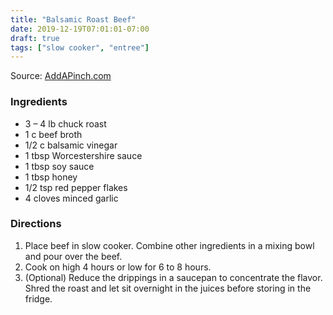 ```yaml
---
title: "Balsamic Roast Beef"
date: 2019-12-19T07:01:01-07:00
draft: true
tags: ["slow cooker", "entree"]
---
```

Source: [AddAPinch.com](https://addapinch.com/balsamic-roast-beef-recipe/)

### Ingredients
- 3 – 4 lb chuck roast
- 1 c beef broth
- 1/2 c balsamic vinegar
- 1 tbsp Worcestershire sauce
- 1 tbsp soy sauce
- 1 tbsp honey
- 1/2 tsp red pepper flakes
- 4 cloves minced garlic

### Directions
1. Place beef in slow cooker. Combine other ingredients in a mixing bowl and pour over the beef.
1. Cook on high 4 hours or low for 6 to 8 hours.
1. (Optional) Reduce the drippings in a saucepan to concentrate the flavor. Shred the roast and let sit overnight in the juices before storing in the fridge.
